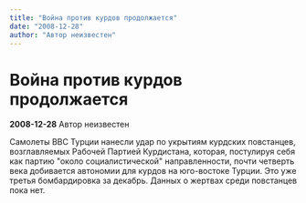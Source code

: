 ```yaml
---
title: "Война против курдов продолжается"
date: "2008-12-28"
author: "Автор неизвестен"
---
```


# Война против курдов продолжается

**2008-12-28** Автор неизвестен

Самолеты ВВС Турции нанесли удар по укрытиям курдских повстанцев, возглавляемых Рабочей Партией Курдистана, которая, постулируя себя как партию "около социалистической" направленности, почти четверть века добивается автономии для курдов на юго-востоке Турции. Это уже третья бомбардировка за декабрь. Данных о жертвах среди повстанцев пока нет.